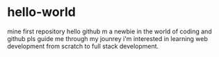 # hello-world
mine first repository
hello github m a newbie in the world of coding and github pls guide me through my jounrey
i'm interested in learning web development from scratch to full stack development.
